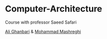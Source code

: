 # Computer-Architecture

Course with professor Saeed Safari

[Ali Ghanbari](https://github.com/ali-ghanbary) & [Mohammad Mashreghi](https://github.com/M-Mashreghi)
